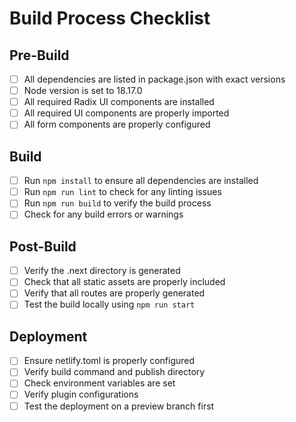 # Build Process Checklist

## Pre-Build
- [ ] All dependencies are listed in package.json with exact versions
- [ ] Node version is set to 18.17.0
- [ ] All required Radix UI components are installed
- [ ] All required UI components are properly imported
- [ ] All form components are properly configured

## Build
- [ ] Run `npm install` to ensure all dependencies are installed
- [ ] Run `npm run lint` to check for any linting issues
- [ ] Run `npm run build` to verify the build process
- [ ] Check for any build errors or warnings

## Post-Build
- [ ] Verify the .next directory is generated
- [ ] Check that all static assets are properly included
- [ ] Verify that all routes are properly generated
- [ ] Test the build locally using `npm run start`

## Deployment
- [ ] Ensure netlify.toml is properly configured
- [ ] Verify build command and publish directory
- [ ] Check environment variables are set
- [ ] Verify plugin configurations
- [ ] Test the deployment on a preview branch first 